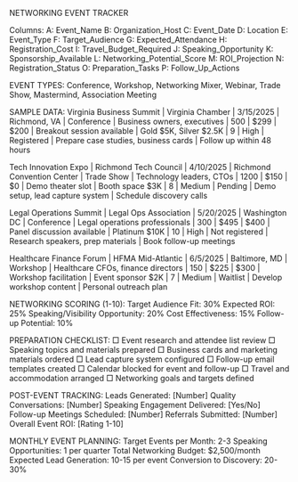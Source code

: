 NETWORKING EVENT TRACKER

Columns:
A: Event_Name
B: Organization_Host
C: Event_Date
D: Location
E: Event_Type
F: Target_Audience
G: Expected_Attendance
H: Registration_Cost
I: Travel_Budget_Required
J: Speaking_Opportunity
K: Sponsorship_Available
L: Networking_Potential_Score
M: ROI_Projection
N: Registration_Status
O: Preparation_Tasks
P: Follow_Up_Actions

EVENT TYPES:
Conference, Workshop, Networking Mixer, Webinar, Trade Show, Mastermind, Association Meeting

SAMPLE DATA:
Virginia Business Summit | Virginia Chamber | 3/15/2025 | Richmond, VA | Conference | Business owners, executives | 500 | $299 | $200 | Breakout session available | Gold $5K, Silver $2.5K | 9 | High | Registered | Prepare case studies, business cards | Follow up within 48 hours

Tech Innovation Expo | Richmond Tech Council | 4/10/2025 | Richmond Convention Center | Trade Show | Technology leaders, CTOs | 1200 | $150 | $0 | Demo theater slot | Booth space $3K | 8 | Medium | Pending | Demo setup, lead capture system | Schedule discovery calls

Legal Operations Summit | Legal Ops Association | 5/20/2025 | Washington DC | Conference | Legal operations professionals | 300 | $495 | $400 | Panel discussion available | Platinum $10K | 10 | High | Not registered | Research speakers, prep materials | Book follow-up meetings

Healthcare Finance Forum | HFMA Mid-Atlantic | 6/5/2025 | Baltimore, MD | Workshop | Healthcare CFOs, finance directors | 150 | $225 | $300 | Workshop facilitation | Event sponsor $2K | 7 | Medium | Waitlist | Develop workshop content | Personal outreach plan

NETWORKING SCORING (1-10):
Target Audience Fit: 30%
Expected ROI: 25%
Speaking/Visibility Opportunity: 20%
Cost Effectiveness: 15%
Follow-up Potential: 10%

PREPARATION CHECKLIST:
□ Event research and attendee list review
□ Speaking topics and materials prepared
□ Business cards and marketing materials ordered
□ Lead capture system configured
□ Follow-up email templates created
□ Calendar blocked for event and follow-up
□ Travel and accommodation arranged
□ Networking goals and targets defined

POST-EVENT TRACKING:
Leads Generated: [Number]
Quality Conversations: [Number]
Speaking Engagement Delivered: [Yes/No]
Follow-up Meetings Scheduled: [Number]
Referrals Submitted: [Number]
Overall Event ROI: [Rating 1-10]

MONTHLY EVENT PLANNING:
Target Events per Month: 2-3
Speaking Opportunities: 1 per quarter
Total Networking Budget: $2,500/month
Expected Lead Generation: 10-15 per event
Conversion to Discovery: 20-30%